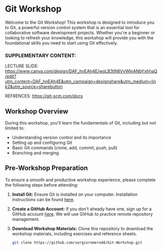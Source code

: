 # Git Workshop

Welcome to the Git Workshop! This workshop is designed to introduce you to Git, a powerful version control system that is an essential tool for collaborative software development projects. Whether you're a beginner or looking to refresh your knowledge, this workshop will provide you with the foundational skills you need to start using Git effectively. 

### SUPPLEMENTARY CONTENT: 
LECTURE SLIDE: https://www.canva.com/design/DAF_hnEAh4E/wqLB3tN8VyWlnANbYxhhaQ/edit?utm_content=DAF_hnEAh4E&utm_campaign=designshare&utm_medium=link2&utm_source=sharebutton 

REFRENCES: https://git-scm.com/docs

## Workshop Overview

During this workshop, you'll learn the fundamentals of Git, including but not limited to:

- Understanding version control and its importance
- Setting up and configuring Git
- Basic Git commands (clone, add, commit, push, pull)
- Branching and merging

## Pre-Workshop Preparation

To ensure a smooth and productive workshop experience, please complete the following steps before attending:

1. **Install Git:** Ensure Git is installed on your computer. Installation instructions can be found [here](https://git-scm.com/book/en/v2/Getting-Started-Installing-Git).

2. **Create a GitHub Account:** If you don't already have one, sign up for a GitHub account [here](https://github.com/). We will use GitHub to practice remote repository management.

3. **Download Workshop Materials:** Clone this repository to download the workshop materials, including exercises and reference sheets.

   ```bash
   git clone https://github.com/sergioromero48/Git-Workshop.git
